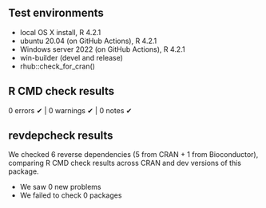 ## Test environments
- local OS X install, R 4.2.1
- ubuntu 20.04 (on GitHub Actions), R 4.2.1
- Windows server 2022 (on GitHub Actions), R 4.2.1
- win-builder (devel and release)
- rhub::check_for_cran()

## R CMD check results
0 errors ✔ | 0 warnings ✔ | 0 notes ✔

## revdepcheck results

We checked 6 reverse dependencies (5 from CRAN + 1 from Bioconductor), comparing R CMD check results across CRAN and dev versions of this package.

 * We saw 0 new problems
 * We failed to check 0 packages
